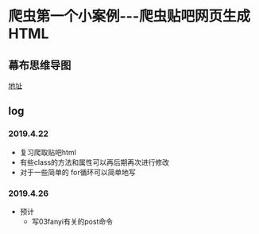 # 爬虫第一个小案例---爬虫贴吧网页生成HTML

## 幕布思维导图
[地址](https://mubu.com/doc/zFLiFgpIg0)


## log
### 2019.4.22
- 复习爬取贴吧html
- 有些class的方法和属性可以再后期再次进行修改
- 对于一些简单的 for循环可以简单地写

### 2019.4.26

- 预计
  - 写03fanyi有关的post命令